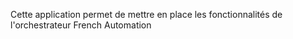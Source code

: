 Cette application permet de mettre en place les fonctionnalités de l'orchestrateur French Automation
